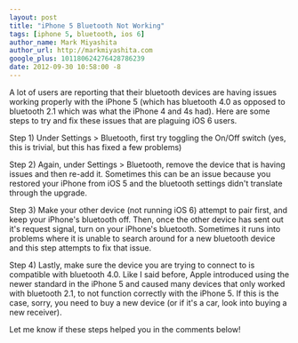 ```yaml
---
layout: post
title: "iPhone 5 Bluetooth Not Working"
tags: [iphone 5, bluetooth, ios 6]
author_name: Mark Miyashita
author_url: http://markmiyashita.com
google_plus: 101180624276428786239
date: 2012-09-30 10:58:00 -8
---
```


A lot of users are reporting that their bluetooth devices are having issues working properly with the iPhone 5 (which has bluetooth 4.0 as opposed to bluetooth 2.1 which was what the iPhone 4 and 4s had). Here are some steps to try and fix these issues that are plaguing iOS 6 users.

Step 1) Under Settings > Bluetooth, first try toggling the On/Off switch (yes, this is trivial, but this has fixed a few problems)

Step 2) Again, under Settings > Bluetooth, remove the device that is having issues and then re-add it. Sometimes this can be an issue because you restored your iPhone from iOS 5 and the bluetooth settings didn't translate through the upgrade. 

Step 3) Make your other device (not running iOS 6) attempt to pair first, and keep your iPhone's bluetooth off. Then, once the other device has sent out it's request signal, turn on your iPhone's bluetooth. Sometimes it runs into problems where it is unable to search around for a new bluetooth device and this step attempts to fix that issue.

Step 4) Lastly, make sure the device you are trying to connect to is compatible with bluetooth 4.0. Like I said before, Apple introduced using the newer standard in the iPhone 5 and caused many devices that only worked with bluetooth 2.1, to not function correctly with the iPhone 5. If this is the case, sorry, you need to buy a new device (or if it's a car, look into buying a new receiver).

Let me know if these steps helped you in the comments below!
